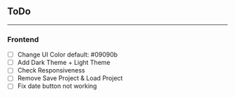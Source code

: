 ## ToDo
---

### Frontend
- [ ] Change UI Color default: #09090b
- [ ] Add Dark Theme + Light Theme
- [ ] Check Responsiveness
- [ ] Remove Save Project & Load Project
- [ ] Fix date button not working